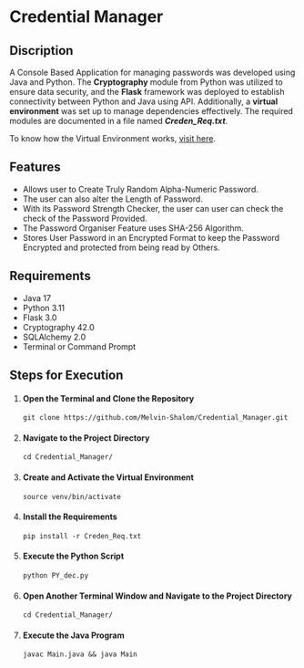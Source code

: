 # Credential Manager

## Discription

A Console Based Application for managing passwords was developed using Java and Python. The **Cryptography** module from Python was utilized to ensure data security, and the **Flask** framework was deployed to establish connectivity between Python and Java using API. Additionally, a **virtual environment** was set up to manage dependencies effectively. The required modules are documented in a file named ***Creden_Req.txt***.

To know how the Virtual Environment works, [visit here](https://www.freecodecamp.org/news/how-to-setup-virtual-environments-in-python/).

## Features

- Allows user to Create Truly Random Alpha-Numeric Password.
- The user can also alter the Length of Password.
- With its Password Strength Checker, the user can user can check the check of the Password Provided.
- The Password Organiser Feature uses SHA-256 Algorithm.
- Stores User Password in an Encrypted Format to keep the Password Encrypted and protected from being read by Others.

## Requirements

- Java 17
- Python 3.11
- Flask 3.0
- Cryptography 42.0
- SQLAlchemy 2.0
- Terminal or Command Prompt

## Steps for Execution

1. #### Open the Terminal and Clone the Repository
   ```
   git clone https://github.com/Melvin-Shalom/Credential_Manager.git
   ```
2. #### Navigate to the Project Directory
   ```
   cd Credential_Manager/
   ```
3. #### Create and Activate the Virtual Environment
   ```
   source venv/bin/activate
   ```
4. #### Install the Requirements
   ```
   pip install -r Creden_Req.txt
   ```
5. #### Execute the Python Script
   ```
   python PY_dec.py
   ```
6. #### Open Another Terminal Window and Navigate to the Project Directory
   ```
   cd Credential_Manager/
   ```
7. #### Execute the Java Program
   ```
   javac Main.java && java Main
   ```
